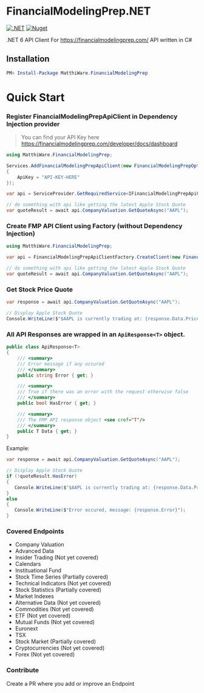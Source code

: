 # FinancialModelingPrep.NET

[![.NET](https://github.com/MatthiWare/FinancialModelingPrep.NET/actions/workflows/dotnet.yml/badge.svg)](https://github.com/MatthiWare/FinancialModelingPrep.NET/actions/workflows/dotnet.yml)
[![Nuget](https://buildstats.info/nuget/MatthiWare.FinancialModelingPrep)](https://www.nuget.org/packages/MatthiWare.FinancialModelingPrep/)

.NET 6 API Client For https://financialmodelingprep.com/ API written in C#

## Installation
```powershell
PM> Install-Package MatthiWare.FinancialModelingPrep
```

# Quick Start

### Register FinancialModelingPrepApiClient in Dependency Injection provider
> You can find your API Key here https://financialmodelingprep.com/developer/docs/dashboard
``` csharp
using MatthiWare.FinancialModelingPrep;

Services.AddFinancialModelingPrepApiClient(new FinancialModelingPrepOptions() 
{
    ApiKey = "API-KEY-HERE"
});

var api = ServiceProvider.GetRequiredService<IFinancialModelingPrepApiClient>();

// do something with api like getting the latest Apple Stock Quote
var quoteResult = await api.CompanyValuation.GetQuoteAsync("AAPL");
```

### Create FMP API Client using Factory (without Dependency Injection)

```csharp
using MatthiWare.FinancialModelingPrep;

var api = FinancialModelingPrepApiClientFactory.CreateClient(new FinancialModelingPrepOptions());

// do something with api like getting the latest Apple Stock Quote
var quoteResult = await api.CompanyValuation.GetQuoteAsync("AAPL");
```

### Get Stock Price Quote

``` csharp
var response = await api.CompanyValuation.GetQuoteAsync("AAPL");

// Display Apple Stock Quote
Console.WriteLine($"$AAPL is currently trading at: {response.Data.Price}");
```

### All API Responses are wrapped in an `ApiResponse<T>` object.

``` csharp
public class ApiResponse<T>
{
    /// <summary>
    /// Error message if any occured
    /// </summary>
    public string Error { get; }

    /// <summary>
    /// True if there was an error with the request otherwise false
    /// </summary>
    public bool HasError { get; }

    /// <summary>
    /// The FMP API response object <see cref="T"/>
    /// </summary>
    public T Data { get; }
}
```

Example:

``` csharp
var response = await api.CompanyValuation.GetQuoteAsync("AAPL");

// Display Apple Stock Quote
if (!quoteResult.HasError)
{
   Console.WriteLine($"$AAPL is currently trading at: {response.Data.Price}");
} 
else 
{
   Console.WriteLine($"Error occured, message: {response.Error}");
}
```

### Covered Endpoints
- Company Valuation
- Advanced Data
- Insider Trading (Not yet covered)
- Calendars
- Instituational Fund
- Stock Time Series (Partially covered)
- Technical Indicators (Not yet covered)
- Stock Statistics (Partially covered)
- Market Indexes
- Alternative Data (Not yet covered)
- Commodities (Not yet covered)
- ETF (Not yet covered)
- Mutual Funds (Not yet covered)
- Euronext
- TSX
- Stock Market (Partially covered)
- Cryptocurrencies (Not yet covered)
- Forex (Not yet covered)

### Contribute
Create a PR where you add or improve an Endpoint

